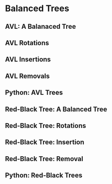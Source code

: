 # Balanced Trees

## AVL: A Balanaced Tree

## AVL Rotations

## AVL Insertions

## AVL Removals

## Python: AVL Trees

## Red-Black Tree: A Balanced Tree

## Red-Black Tree: Rotations

## Red-Black Tree: Insertion

## Red-Black Tree: Removal

## Python: Red-Black Trees

